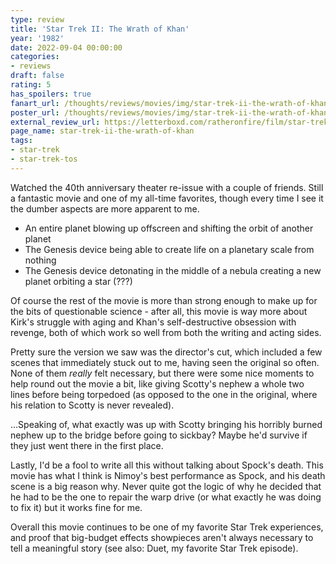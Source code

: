 ```yaml
---
type: review
title: 'Star Trek II: The Wrath of Khan'
year: '1982'
date: 2022-09-04 00:00:00
categories:
- reviews
draft: false
rating: 5
has_spoilers: true
fanart_url: /thoughts/reviews/movies/img/star-trek-ii-the-wrath-of-khan_fanart.png
poster_url: /thoughts/reviews/movies/img/star-trek-ii-the-wrath-of-khan_poster.png
external_review_url: https://letterboxd.com/ratheronfire/film/star-trek-ii-the-wrath-of-khan
page_name: star-trek-ii-the-wrath-of-khan
tags:
- star-trek
- star-trek-tos
---
```


Watched the 40th anniversary theater re-issue with a couple of friends. Still a fantastic movie and one of my all-time favorites, though every time I see it the dumber aspects are more apparent to me.

- An entire planet blowing up offscreen and shifting the orbit of another planet
- The Genesis device being able to create life on a planetary scale from nothing
- The Genesis device detonating in the middle of a nebula creating a new planet orbiting a star (???)

Of course the rest of the movie is more than strong enough to make up for the bits of questionable science - after all, this movie is way more about Kirk's struggle with aging and Khan's self-destructive obsession with revenge, both of which work so well from both the writing and acting sides.

Pretty sure the version we saw was the director's cut, which included a few scenes that immediately stuck out to me, having seen the original so often. None of them *really* felt necessary, but there were some nice moments to help round out the movie a bit, like giving Scotty's nephew a whole two lines before being torpedoed (as opposed to the one in the original, where his relation to Scotty is never revealed).

...Speaking of, what exactly was up with Scotty bringing his horribly burned nephew up to the bridge before going to sickbay? Maybe he'd survive if they just went there in the first place.

Lastly, I'd be a fool to write all this without talking about Spock's death. This movie has what I think is Nimoy's best performance as Spock, and his death scene is a big reason why. Never quite got the logic of why he decided that he had to be the one to repair the warp drive (or what exactly he was doing to fix it) but it works fine for me.

Overall this movie continues to be one of my favorite Star Trek experiences, and proof that big-budget effects showpieces aren't always necessary to tell a meaningful story (see also: Duet, my favorite Star Trek episode).

